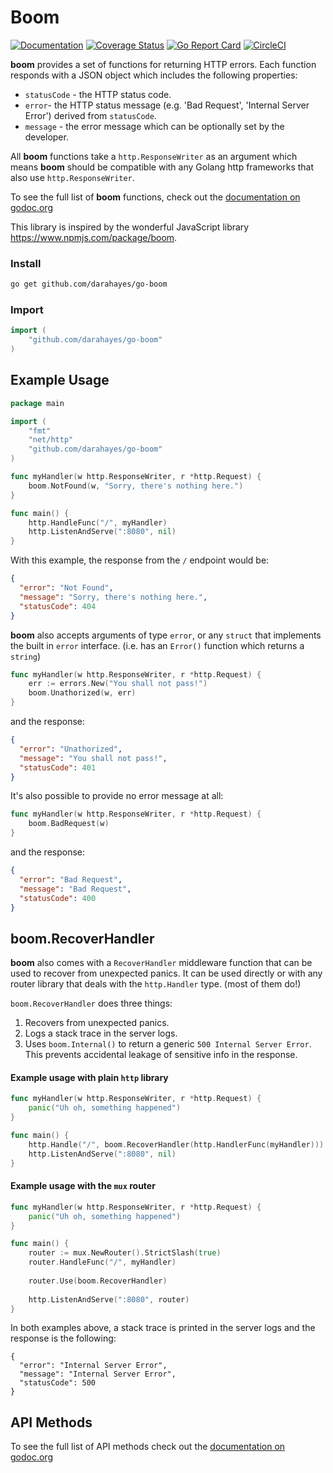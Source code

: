 # Boom

[![Documentation](https://godoc.org/github.com/darahayes/go-boom?status.svg)](http://godoc.org/github.com/darahayes/go-boom)
[![Coverage Status](https://coveralls.io/repos/github/darahayes/go-boom/badge.svg?branch=master)](https://coveralls.io/github/darahayes/go-boom?branch=master)
[![Go Report Card](https://goreportcard.com/badge/github.com/darahayes/go-boom)](https://goreportcard.com/report/github.com/darahayes/go-boom)
[![CircleCI](https://circleci.com/gh/darahayes/go-boom.svg?style=svg)](https://circleci.com/gh/darahayes/go-boom)

**boom** provides a set of functions for returning HTTP errors. Each function responds with a JSON object which includes the following properties:

- `statusCode` - the HTTP status code.
- `error`- the HTTP status message (e.g. 'Bad Request', 'Internal Server Error') derived from `statusCode`.
- `message` - the error message which can be optionally set by the developer.

All **boom** functions take a `http.ResponseWriter` as an argument which means **boom** should be compatible with any Golang http frameworks that also use `http.ResponseWriter`.

To see the full list of **boom** functions, check out the [documentation on godoc.org](https://godoc.org/github.com/darahayes/go-boom)

This library is inspired by the wonderful JavaScript library https://www.npmjs.com/package/boom.

### Install

```bash
go get github.com/darahayes/go-boom
```

### Import

```go
import (
	"github.com/darahayes/go-boom"
)
```

## Example Usage

```go
package main

import (
	"fmt"
	"net/http"
	"github.com/darahayes/go-boom"
)

func myHandler(w http.ResponseWriter, r *http.Request) {
	boom.NotFound(w, "Sorry, there's nothing here.")
}

func main() {
	http.HandleFunc("/", myHandler)
	http.ListenAndServe(":8080", nil)
}
```

With this example, the response from the `/` endpoint would be:

```json
{
  "error": "Not Found",
  "message": "Sorry, there's nothing here.",
  "statusCode": 404
}
```

**boom** also accepts arguments of type `error`, or any `struct` that implements the built in `error` interface. (i.e. has an `Error()` function which returns a `string`)

```go
func myHandler(w http.ResponseWriter, r *http.Request) {
	err := errors.New("You shall not pass!")
	boom.Unathorized(w, err)
}
```

and the response:

```json
{
  "error": "Unathorized",
  "message": "You shall not pass!",
  "statusCode": 401
}
```
It's also possible to provide no error message at all:

```go
func myHandler(w http.ResponseWriter, r *http.Request) {
	boom.BadRequest(w)
}
```

and the response:

```json
{
  "error": "Bad Request",
  "message": "Bad Request",
  "statusCode": 400
}
```

## boom.RecoverHandler

**boom** also comes with a `RecoverHandler` middleware function that can be used to recover from unexpected panics.
It can be used directly or with any router library that deals with the `http.Handler` type. (most of them do!)

`boom.RecoverHandler` does three things:

1. Recovers from unexpected panics.
2. Logs a stack trace in the server logs.
3. Uses `boom.Internal()` to return a generic `500 Internal Server Error`. This prevents accidental leakage of sensitive info in the response.

#### Example usage with plain `http` library

```go
func myHandler(w http.ResponseWriter, r *http.Request) {
	panic("Uh oh, something happened")
}

func main() {
	http.Handle("/", boom.RecoverHandler(http.HandlerFunc(myHandler)))
	http.ListenAndServe(":8080", nil)
}
```

#### Example usage with the `mux` router

```go
func myHandler(w http.ResponseWriter, r *http.Request) {
	panic("Uh oh, something happened")
}

func main() {
	router := mux.NewRouter().StrictSlash(true)
	router.HandleFunc("/", myHandler)
	
	router.Use(boom.RecoverHandler)
	
	http.ListenAndServe(":8080", router)
}
```

In both examples above, a stack trace is printed in the server logs and the response is the following:

```
{
  "error": "Internal Server Error",
  "message": "Internal Server Error",
  "statusCode": 500
}
```

## API Methods

To see the full list of API methods check out the [documentation on godoc.org](https://godoc.org/github.com/darahayes/go-boom)
